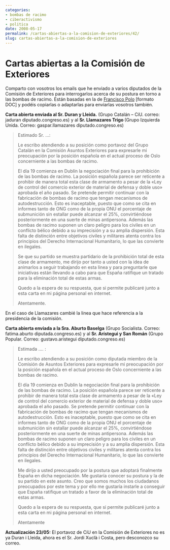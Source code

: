```yaml
---
categories:
- bombas de racimo
- ciberactivismo
- politica
date: 2008-05-17
permalink: /cartas-abiertas-a-la-comision-de-exteriores/42/
slug: cartas-abiertas-a-la-comision-de-exteriores
---
```


# Cartas abiertas a la Comisión de Exteriores

Comparto con vosotros los emails que he enviado a varios diputados de la Comisión de Exteriores para interrogarlos acerca de su postura en torno a las bombas de racimo. Están basadas en la de [Francisco Polo](http://www.cosasdeladiplomacia.info/wp-content/uploads/2007/09/bombas-de-racimo-carta-tipo.doc) \[formato DOC\] y podéis copiarlas o adaptarlas para enviarlas vosotros también.

<span style="font-weight: bold">Carta abierta enviada al Sr. Duran y Lleida.</span> (Grupo Catalán – CiU. correo: jaduran diputado.congreso.es) y al <span style="font-weight: bold">Sr. Llamazares Trigo </span>(Grupo Izquierda Unida. Correo: gaspar.llamazares diputado.congreso.es)

> Estimado Sr. …:
> 
> Le escribo atendiendo a su posición como portavoz del Grupo Catalán en la Comisión Asuntos Exteriores para expresarle mi preocupación por la posición española en el actual proceso de Oslo concerniente a las bombas de racimo.
> 
> El día 19 comienza en Dublín la negociación final para la prohibición de las bombas de racimo. La posición española parece ser reticente a prohibir de manera total esta clase de armamento a pesar de la «Ley de control del comercio exterior de material de defensa y doble uso» aprobada el año pasado. Se pretende permitir continuar con la fabricación de bombas de racimo que tengan mecanismos de autodestrucción. Esto es inaceptable, puesto que como se cita en informes tanto de ONG como de la propia ONU el porcentaje de submunición sin estallar puede alcanzar el 25%, convirtiéndose posteriormente en una suerte de minas antipersona. Además las bombas de racimo suponen un claro peligro para los civiles en un conflicto bélico debido a su imprecisión y a su amplia dispersión. Esta falta de distinción entre objetivos civiles y militares atenta contra los principios del Derecho Internacional Humanitario, lo que las convierte en ilegales.
> 
> Se que su partido se muestra partidario de la prohibición total de esta clase de armamento, me dirijo por tanto a usted con la idea de animarlos a seguir trabajando en esta linea y para preguntarle que iniciativas están llevando a cabo para que España ratifique un tratado para la eliminación total de estas armas.
> 
> Quedo a la espera de su respuesta, que si permite publicaré junto a esta carta en mi página personal en internet.
> 
> Atentamente.

En el caso de Llamazares cambié la linea que hace referencia a la presidencia de la comisión.

<span style="font-weight: bold">Carta abierta enviada a la Sra. Aburto Baselga</span> (Grupo Socialista. Correo: fatima.aburto diputada.congreso.es) y al <span style="font-weight: bold">Sr. Arístegui y San Román</span> (Grupo Popular. Correo: gustavo.aristegui diputado.congreso.es)

> Estimada …. :
> 
> Le escribo atendiendo a su posición como diputada miembro de la Comisión de Asuntos Exteriores para expresarle mi preocupación por la posición española en el actual proceso de Oslo concerniente a las bombas de racimo.
> 
> El día 19 comienza en Dublín la negociación final para la prohibición de las bombas de racimo. La posición española parece ser reticente a prohibir de manera total esta clase de armamento a pesar de la «Ley de control del comercio exterior de material de defensa y doble uso» aprobada el año pasado. Se pretende permitir continuar con la fabricación de bombas de racimo que tengan mecanismos de autodestrucción. Esto es inaceptable, puesto que como se cita en informes tanto de ONG como de la propia ONU el porcentaje de submunición sin estallar puede alcanzar el 25%, convirtiéndose posteriormente en una suerte de minas antipersona. Además las bombas de racimo suponen un claro peligro para los civiles en un conflicto bélico debido a su imprecisión y a su amplia dispersión. Esta falta de distinción entre objetivos civiles y militares atenta contra los principios del Derecho Internacional Humanitario, lo que las convierte en ilegales.
> 
> Me dirijo a usted preocupado por la postura que adoptará finalmente España en dicha negociación. Me gustaría conocer su postura y la de su partido en este asunto. Creo que somos muchos los ciudadanos preocupados por este tema y por ello me gustaría instarle a conseguir que España ratifique un tratado a favor de la eliminación total de estas armas.
> 
> Quedo a la espera de su respuesta, que si permite publicaré junto a esta carta en mi página personal en internet.
> 
> Atentamente

<span style="font-weight:bold">Actualización 23/05:</span> El portavoz de CiU en la Comisión de Exteriores no es ya Duran i Lleida, ahora es el Sr. Jordi Xuclà i Costa, pero desconozco su correo.